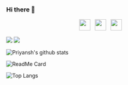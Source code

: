 ### Hi there 👋

<p align='center'>
<a href="https://twitter.com/prkhodiyar?s=08"><img height="30" src="https://github.com/stephenajulu/WaylonWalker/blob/main/icon/twitter.png?raw=true"></a>&nbsp;&nbsp;
<a href="https://www.instagram.com/ye_gujarati/"><img height="30" src="https://github.com/stephenajulu/WaylonWalker/blob/main/icon/instagram.jpg?raw=true"></a>&nbsp;&nbsp;
<a href="https://www.linkedin.com/in/prik/"><img height="30" src="https://github.com/stephenajulu/WaylonWalker/blob/main/icon/linkedin.png?raw=true"></a>
</p> 

![](https://img.shields.io/badge/OS-LINUX-informational?style=flat&logo=<LOGO_NAME>&logoColor=white&color=2bbc8a?style=for-the-badge&logo=appveyor)
![](https://img.shields.io/badge/IDE-VSCODE-informational?style=flat&logo=<LOGO_NAME>&logoColor=white&color=2bbc8a?style=for-the-badge&logo=appveyor)



![Priyansh's github stats](https://github-readme-stats.vercel.app/api?username=prik-k&show_icons=true&theme=radical)


![ReadMe Card](https://github-readme-stats.vercel.app/api/pin/?username=prik-k&repo=prik-k.github.io)


![Top Langs](https://github-readme-stats.vercel.app/api/top-langs/?username=prik-k&layout=compact)
